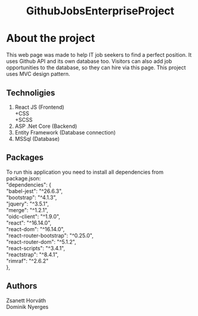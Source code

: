 <h1 align="center">GithubJobsEnterpriseProject</h1>

# About the project
This web page was made to help IT job seekers to find a perfect position. It uses Github API and its own database too. Visitors can also add job opportunities to the database, so they can hire via this page.
This project uses MVC design pattern.

## Technoligies
1. React JS (Frontend)<br>
+CSS<br>
+SCSS
2. ASP .Net Core (Backend)
3. Entity Framework (Database connection)
4. MSSql (Database)


## Packages 
To run this application you need to install all dependencies from package.json:<br>
"dependencies": {<br>
    "babel-jest": "^26.6.3",<br>
    "bootstrap": "^4.1.3",<br>
    "jquery": "^3.5.1",<br>
    "merge": "^1.2.1",<br>
    "oidc-client": "^1.9.0",<br>
    "react": "^16.14.0",<br>
    "react-dom": "^16.14.0",<br>
    "react-router-bootstrap": "^0.25.0",<br>
    "react-router-dom": "^5.1.2",<br>
    "react-scripts": "^3.4.1",<br>
    "reactstrap": "^8.4.1",<br>
    "rimraf": "^2.6.2"<br>
  },
  


 ## Authors
 Zsanett Horváth<br>
 Dominik Nyerges

